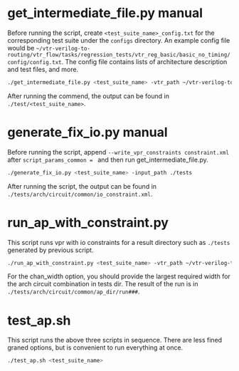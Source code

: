 # get_intermediate_file.py manual
Before running the script, create `<test_suite_name>_config.txt` for the corresponding test suite under the `configs` directory. An example config file would be `~/vtr-verilog-to-routing/vtr_flow/tasks/regression_tests/vtr_reg_basic/basic_no_timing/config/config.txt`. The config file contains lists of architecture description and test files, and more. 
```sh
./get_intermediate_file.py <test_suite_name> -vtr_path ~/vtr-verilog-to-routing -output_path ./tests
```
After running the commend, the output can be found in `./test/<test_suite_name>`.

# generate_fix_io.py manual
Before running the script, append `--write_vpr_constraints constraint.xml` after `script_params_common = ` and then run get_intermediate_file.py.
```sh
./generate_fix_io.py <test_suite_name> -input_path ./tests
```
After running the script, the output can be found in `./tests/arch/circuit/common/io_constraint.xml`.

# run_ap_with_constraint.py
This script runs vpr with io constraints for a result directory such as `./tests` generated by previous script.
```sh
./run_ap_with_constraint.py <test_suite_name> -vtr_path ~/vtr-verilog-to-routing-ap -test_cases_path ./tests -chan_width 100
```
For the chan_width option, you should provide the largest required width for the arch circuit combination in tests dir. The result of the run is in `./tests/arch/circuit/common/ap_dir/run###`.

# test_ap.sh
This script runs the above three scripts in sequence. There are less fined graned options, but is convenient to run everything at once. 
```sh
./test_ap.sh <test_suite_name>
```
